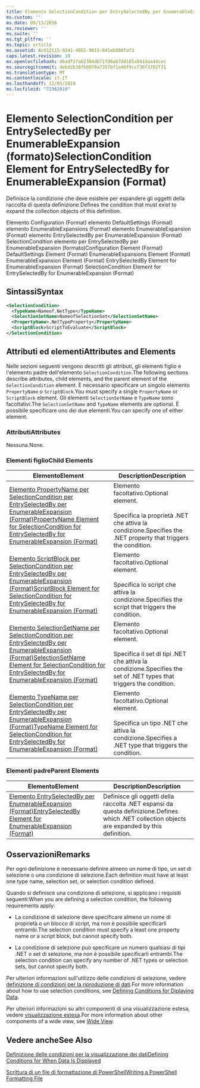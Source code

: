 ```yaml
---
title: Elemento SelectionCondition per EntrySelectedBy per EnumerableExpansion (Format) | Microsoft Docs
ms.custom: ''
ms.date: 09/13/2016
ms.reviewer: ''
ms.suite: ''
ms.tgt_pltfrm: ''
ms.topic: article
ms.assetid: 8c012115-9241-4851-9015-841eb508faf3
caps.latest.revision: 10
ms.openlocfilehash: d6adf2fa62384d671fd6a07dd185a941daa44cec
ms.sourcegitcommit: debd2b38fb8070a7357bf1a4bf9cc736f3702f31
ms.translationtype: MT
ms.contentlocale: it-IT
ms.lasthandoff: 12/05/2019
ms.locfileid: "72362010"
---
```

# <a name="selectioncondition-element-for-entryselectedby-for-enumerableexpansion-format"></a><span data-ttu-id="75b10-102">Elemento SelectionCondition per EntrySelectedBy per EnumerableExpansion (formato)</span><span class="sxs-lookup"><span data-stu-id="75b10-102">SelectionCondition Element for EntrySelectedBy for EnumerableExpansion (Format)</span></span>

<span data-ttu-id="75b10-103">Definisce la condizione che deve esistere per espandere gli oggetti della raccolta di questa definizione.</span><span class="sxs-lookup"><span data-stu-id="75b10-103">Defines the condition that must exist to expand the collection objects of this definition.</span></span>

<span data-ttu-id="75b10-104">Elemento Configuration (Format) elemento DefaultSettings (Format) elemento EnumerableExpansions (Format) elemento EnumerableExpansion (Format) elemento EntrySelectedBy per EnumerableExpansion (Format) SelectionCondition elemento per EntrySelectedBy per EnumerableExpansion (formato)</span><span class="sxs-lookup"><span data-stu-id="75b10-104">Configuration Element (Format) DefaultSettings Element (Format) EnumerableExpansions Element (Format) EnumerableExpansion Element (Format) EntrySelectedBy Element for EnumerableExpansion (Format) SelectionCondition Element for EntrySelectedBy for EnumerableExpansion (Format)</span></span>

## <a name="syntax"></a><span data-ttu-id="75b10-105">Sintassi</span><span class="sxs-lookup"><span data-stu-id="75b10-105">Syntax</span></span>

```xml
<SelectionCondition>
  <TypeName>Nameof.NetType</TypeName>
  <SelectionSetName>NameofSelectionSet</SelectionSetName>
  <PropertyName>.NetTypeProperty</PropertyName>
  <ScriptBlock>ScriptToEvaluate</ScriptBlock>
</SelectionCondition>
```

## <a name="attributes-and-elements"></a><span data-ttu-id="75b10-106">Attributi ed elementi</span><span class="sxs-lookup"><span data-stu-id="75b10-106">Attributes and Elements</span></span>

<span data-ttu-id="75b10-107">Nelle sezioni seguenti vengono descritti gli attributi, gli elementi figlio e l'elemento padre dell'elemento `SelectionCondition`.</span><span class="sxs-lookup"><span data-stu-id="75b10-107">The following sections describe attributes, child elements, and the parent element of the `SelectionCondition` element.</span></span> <span data-ttu-id="75b10-108">È necessario specificare un singolo elemento `PropertyName` o `ScriptBlock`.</span><span class="sxs-lookup"><span data-stu-id="75b10-108">You must specify a single `PropertyName` or `ScriptBlock` element.</span></span> <span data-ttu-id="75b10-109">Gli elementi `SelectionSetName` e `TypeName` sono facoltativi.</span><span class="sxs-lookup"><span data-stu-id="75b10-109">The `SelectionSetName` and `TypeName` elements are optional.</span></span> <span data-ttu-id="75b10-110">È possibile specificare uno dei due elementi.</span><span class="sxs-lookup"><span data-stu-id="75b10-110">You can specify one of either element.</span></span>

### <a name="attributes"></a><span data-ttu-id="75b10-111">Attributi</span><span class="sxs-lookup"><span data-stu-id="75b10-111">Attributes</span></span>

<span data-ttu-id="75b10-112">Nessuna.</span><span class="sxs-lookup"><span data-stu-id="75b10-112">None.</span></span>

### <a name="child-elements"></a><span data-ttu-id="75b10-113">Elementi figlio</span><span class="sxs-lookup"><span data-stu-id="75b10-113">Child Elements</span></span>

|<span data-ttu-id="75b10-114">Elemento</span><span class="sxs-lookup"><span data-stu-id="75b10-114">Element</span></span>|<span data-ttu-id="75b10-115">Description</span><span class="sxs-lookup"><span data-stu-id="75b10-115">Description</span></span>|
|-------------|-----------------|
|[<span data-ttu-id="75b10-116">Elemento PropertyName per SelectionCondition per EntrySelectedBy per EnumerableExpansion (Format)</span><span class="sxs-lookup"><span data-stu-id="75b10-116">PropertyName Element for SelectionCondition for EntrySelectedBy for EnumerableExpansion (Format)</span></span>](./propertyname-element-for-selectioncondition-for-entryselectedby-for-enumerableexpansion-format.md)|<span data-ttu-id="75b10-117">Elemento facoltativo.</span><span class="sxs-lookup"><span data-stu-id="75b10-117">Optional element.</span></span><br /><br /> <span data-ttu-id="75b10-118">Specifica la proprietà .NET che attiva la condizione.</span><span class="sxs-lookup"><span data-stu-id="75b10-118">Specifies the .NET property that triggers the condition.</span></span>|
|[<span data-ttu-id="75b10-119">Elemento ScriptBlock per SelectionCondition per EntrySelectedBy per EnumerableExpansion (Format)</span><span class="sxs-lookup"><span data-stu-id="75b10-119">ScriptBlock Element for SelectionCondition for EntrySelectedBy for EnumerableExpansion (Format)</span></span>](./scriptblock-element-for-selectioncondition-for-entryselectedby-for-enumerableexpansion-format.md)|<span data-ttu-id="75b10-120">Elemento facoltativo.</span><span class="sxs-lookup"><span data-stu-id="75b10-120">Optional element.</span></span><br /><br /> <span data-ttu-id="75b10-121">Specifica lo script che attiva la condizione.</span><span class="sxs-lookup"><span data-stu-id="75b10-121">Specifies the script that triggers the condition.</span></span>|
|[<span data-ttu-id="75b10-122">Elemento SelectionSetName per SelectionCondition per EntrySelectedBy per EnumerableExpansion (Format)</span><span class="sxs-lookup"><span data-stu-id="75b10-122">SelectionSetName Element for SelectionCondition for EntrySelectedBy for EnumerableExpansion (Format)</span></span>](./selectionsetname-element-for-selectioncondition-for-entryselectedby-for-enumerableexpansion-format.md)|<span data-ttu-id="75b10-123">Elemento facoltativo.</span><span class="sxs-lookup"><span data-stu-id="75b10-123">Optional element.</span></span><br /><br /> <span data-ttu-id="75b10-124">Specifica il set di tipi .NET che attiva la condizione.</span><span class="sxs-lookup"><span data-stu-id="75b10-124">Specifies the set of .NET types that triggers the condition.</span></span>|
|[<span data-ttu-id="75b10-125">Elemento TypeName per SelectionCondition per EntrySelectedBy per EnumerableExpansion (Format)</span><span class="sxs-lookup"><span data-stu-id="75b10-125">TypeName Element for SelectionCondition for EntrySelectedBy for EnumerableExpansion (Format)</span></span>](./typename-element-for-selectioncondition-for-entryselectedby-for-enumerableexpansion-format.md)|<span data-ttu-id="75b10-126">Elemento facoltativo.</span><span class="sxs-lookup"><span data-stu-id="75b10-126">Optional element.</span></span><br /><br /> <span data-ttu-id="75b10-127">Specifica un tipo .NET che attiva la condizione.</span><span class="sxs-lookup"><span data-stu-id="75b10-127">Specifies a .NET type that triggers the condition.</span></span>|

### <a name="parent-elements"></a><span data-ttu-id="75b10-128">Elementi padre</span><span class="sxs-lookup"><span data-stu-id="75b10-128">Parent Elements</span></span>

|<span data-ttu-id="75b10-129">Elemento</span><span class="sxs-lookup"><span data-stu-id="75b10-129">Element</span></span>|<span data-ttu-id="75b10-130">Description</span><span class="sxs-lookup"><span data-stu-id="75b10-130">Description</span></span>|
|-------------|-----------------|
|[<span data-ttu-id="75b10-131">Elemento EntrySelectedBy per EnumerableExpansion (Format)</span><span class="sxs-lookup"><span data-stu-id="75b10-131">EntrySelectedBy Element for EnumerableExpansion (Format)</span></span>](./entryselectedby-element-for-enumerableexpansion-format.md)|<span data-ttu-id="75b10-132">Definisce gli oggetti della raccolta .NET espansi da questa definizione.</span><span class="sxs-lookup"><span data-stu-id="75b10-132">Defines which .NET collection objects are expanded by this definition.</span></span>|

## <a name="remarks"></a><span data-ttu-id="75b10-133">Osservazioni</span><span class="sxs-lookup"><span data-stu-id="75b10-133">Remarks</span></span>

<span data-ttu-id="75b10-134">Per ogni definizione è necessario definire almeno un nome di tipo, un set di selezione o una condizione di selezione.</span><span class="sxs-lookup"><span data-stu-id="75b10-134">Each definition must have at least one type name, selection set, or selection condition defined.</span></span>

<span data-ttu-id="75b10-135">Quando si definisce una condizione di selezione, si applicano i requisiti seguenti:</span><span class="sxs-lookup"><span data-stu-id="75b10-135">When you are defining a selection condition, the following requirements apply:</span></span>

- <span data-ttu-id="75b10-136">La condizione di selezione deve specificare almeno un nome di proprietà o un blocco di script, ma non è possibile specificarli entrambi.</span><span class="sxs-lookup"><span data-stu-id="75b10-136">The selection condition must specify a least one property name or a script block, but cannot specify both.</span></span>

- <span data-ttu-id="75b10-137">La condizione di selezione può specificare un numero qualsiasi di tipi .NET o set di selezione, ma non è possibile specificarli entrambi.</span><span class="sxs-lookup"><span data-stu-id="75b10-137">The selection condition can specify any number of .NET types or selection sets, but cannot specify both.</span></span>

<span data-ttu-id="75b10-138">Per ulteriori informazioni sull'utilizzo delle condizioni di selezione, vedere [definizione di condizioni per la riproduzione di dati](./defining-conditions-for-displaying-data.md).</span><span class="sxs-lookup"><span data-stu-id="75b10-138">For more information about how to use selection conditions, see [Defining Conditions for Diplaying Data](./defining-conditions-for-displaying-data.md).</span></span>

<span data-ttu-id="75b10-139">Per ulteriori informazioni su altri componenti di una visualizzazione estesa, vedere [visualizzazione estesa](./creating-a-wide-view.md).</span><span class="sxs-lookup"><span data-stu-id="75b10-139">For more information about other components of a wide view, see [Wide View](./creating-a-wide-view.md).</span></span>

## <a name="see-also"></a><span data-ttu-id="75b10-140">Vedere anche</span><span class="sxs-lookup"><span data-stu-id="75b10-140">See Also</span></span>

[<span data-ttu-id="75b10-141">Definizione delle condizioni per la visualizzazione dei dati</span><span class="sxs-lookup"><span data-stu-id="75b10-141">Defining Conditions for When Data Is Displayed</span></span>](./defining-conditions-for-displaying-data.md)

[<span data-ttu-id="75b10-142">Scrittura di un file di formattazione di PowerShell</span><span class="sxs-lookup"><span data-stu-id="75b10-142">Writing a PowerShell Formatting File</span></span>](./writing-a-powershell-formatting-file.md)
